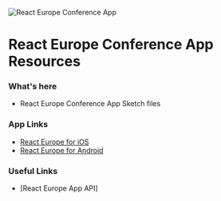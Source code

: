 ![React Europe Conference App](http://thinkmill.com.au/images/react-europe/react-europe-app-logo.png)

# React Europe Conference App Resources

### What's here
- React Europe Conference App Sketch files

### App Links
- [React Europe for iOS](https://itunes.apple.com/au/app/reacteurope/id1008565762?mt=8)
- [React Europe for Android](https://play.google.com/store/apps/details?id=com.thinkmill.react_europe&hl=en)

### Useful Links
- [React Europe App API]